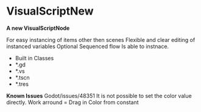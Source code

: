 # VisualScriptNew

**A new VisualScriptNode**

For easy instancing of items other then scenes
Flexible and clear editing of instanced variables
Optional Sequenced flow
Is able to instnace.
- Built in Classes
- *.gd
- *.vs
- *.tscn
- *.tres

**Known Issues**
Godot/issues/48351
It is not possible to set the color value directly.
Work arround = Drag in Color from constant

